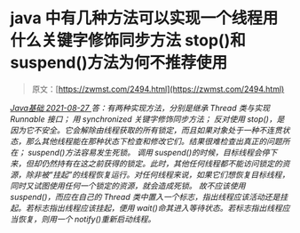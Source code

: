 <!--yml
category: 未分类
date: 0001-01-01 00:00:00
--->

# java 中有几种方法可以实现一个线程用什么关键字修饰同步方法 stop()和 suspend()方法为何不推荐使用

> 原文：[https://zwmst.com/2494.html](https://zwmst.com/2494.html)

   [ *Java基础* ](https://zwmst.com/java%e5%9f%ba%e7%a1%80)*[ <time datetime="2021-08-27T09:31:07+08:00"> 2021-08-27 </time> ](https://zwmst.com/2494.html)  答：有两种实现方法，分别是继承 Thread 类与实现 Runnable 接口；
用 synchronized 关键字修饰同步方法；
反对使用 stop()，是因为它不安全。它会解除由线程获取的所有锁定，而且如果对象处于一种不连贯状态，那么其他线程能在那种状态下检查和修改它们。结果很难检查出真正的问题所在；
suspend()方法容易发生死锁。
调用 suspend()的时候，目标线程会停下来，但却仍然持有在这之前获得的锁定。此时，其他任何线程都不能访问锁定的资源，除非被“挂起”的线程恢复运行。对任何线程来说，如果它们想恢复目标线程，同时又试图使用任何一个锁定的资源，就会造成死锁。
故不应该使用 suspend()，而应在自己的 Thread 类中置入一个标志，指出线程应该活动还是挂起。若标志指出线程应该挂起，便用 wait()命其进入等待状态。若标志指出线程应当恢复，则用一个 notify()重新启动线程。*